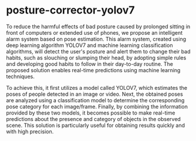 # posture-corrector-yolov7
To reduce the harmful effects of bad posture caused by prolonged sitting in front of computers or extended use of phones, we propose an intelligent alarm system based on pose estimation. This alarm system, created using deep learning algorithm YOLOV7 and machine learning classification algorithms, will detect the user's posture and alert them to change their bad habits, such as slouching or slumping their head, by adopting simple rules and developing good habits to follow in their day-to-day routine.
The proposed solution enables real-time predictions using machine learning techniques.

To achieve this, it first utilizes a model called YOLOV7, which estimates the poses of people detected in an image or video. Next, the obtained poses are analyzed using a classification model to determine the corresponding pose category for each image/frame. Finally, by combining the information provided by these two models, it becomes possible to make real-time predictions about the presence and category of objects in the observed scene. This solution is particularly useful for obtaining results quickly and with high precision.
